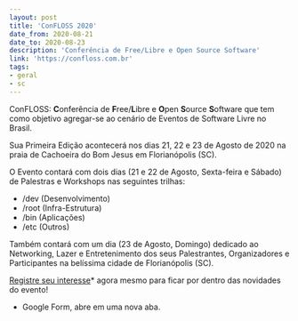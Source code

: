 ```yaml
---
layout: post
title: 'ConFLOSS 2020'
date_from: 2020-08-21
date_to: 2020-08-23
description: 'Conferência de Free/Libre e Open Source Software'
link: 'https://confloss.com.br'
tags:
- geral
- sc
---
```


ConFLOSS: **C**onferência de **F**ree/**L**ibre e **O**pen **S**ource **S**oftware que tem como objetivo agregar-se ao cenário de Eventos de Software Livre no Brasil.

Sua Primeira Edição acontecerá nos dias 21, 22 e 23 de Agosto de 2020 na praia de Cachoeira do Bom Jesus em Florianópolis (SC).

O Evento contará com dois dias (21 e 22 de Agosto, Sexta-feira e Sábado) de Palestras e Workshops nas seguintes trilhas:

* /dev (Desenvolvimento)
* /root (Infra-Estrutura)
* /bin (Aplicações)
* /etc (Outros)

Também contará com um dia (23 de Agosto, Domingo) dedicado ao Networking, Lazer e Entretenimento dos seus Palestrantes, Organizadores e Participantes na belíssima cidade de Florianópolis (SC).

[Registre seu interesse](https://docs.google.com/forms/d/1P-Y75NJnQJq8OfmLky4xOsEm_ZsYc3vbmVQIIESLFBI/viewform)* agora mesmo para ficar por dentro das novidades do evento!

* Google Form, abre em uma nova aba.

